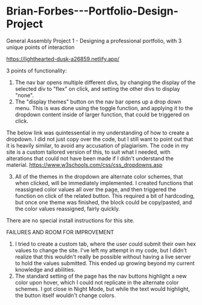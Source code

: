 # Brian-Forbes---Portfolio-Design-Project
General Assembly Project 1 - Designing a professional portfolio, with 3 unique points of interaction

https://lighthearted-dusk-a26859.netlify.app/ 

3 points of functionality: 
1) The nav bar opens multiple different divs, by changing the display of the selected div to "flex" on click, and setting the other divs to display "none". 
2) The "display themes" button on the nav bar opens up a drop down menu. This is was done using the toggle function, and applying it to the dropdown content inside of larger function, that could be triggered on click. 

The below link was quintessential in my understanding of how to create a dropdown. I did not just copy over the code, but I still want to point out that it is heavily similar, to avoid any accusation of plagiarism. The code in my site is a custom tailored version of this, to suit what I needed, with alterations that could not have been made if I didn't understand the material.
https://www.w3schools.com/css/css_dropdowns.asp

3) All of the themes in the dropdown are alternate color schemes, that when clicked, will be immediately implemented. I created functions that reassigned color values all over the page, and then triggered the function on click of the related button. This required a bit of hardcoding, but once one theme was finished, the block could be copy/pasted, and the color values reassigned, fairly quickly.

There are no special install instructions for this site.

FAILURES AND ROOM FOR IMPROVEMENT
1) I tried to create a custom tab, where the user could submit their own hex values to change the site. I've left my attempt in my code, but I didn't realize that this wouldn't really be possible without having a live server to hold the values submitted. This ended up growing beyond my current knowledge and abilities. 
2) The standard setting of the page has the nav buttons highlight a new color upon hover, which I could not replicate in the alternate color schemes. I got close in Night Mode, but while the text would highlight, the button itself wouldn't change colors. 
